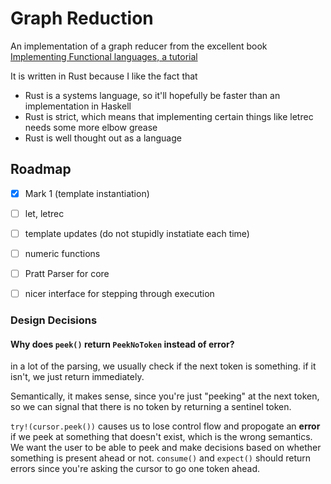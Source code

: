 Graph Reduction
===============

An implementation of a graph reducer from the excellent book
[Implementing Functional languages, a tutorial](http://research.microsoft.com/en-us/um/people/simonpj/Papers/pj-lester-book/)

It is written in Rust because I like the fact that
- Rust is a systems language, so it'll hopefully be faster than an implementation in Haskell
- Rust is strict, which means that implementing certain things like letrec needs some more elbow grease
- Rust is well thought out as a language

## Roadmap
- [x] Mark 1 (template instantiation)
- [ ] let, letrec
- [ ] template updates (do not stupidly instatiate each time)
- [ ] numeric functions
- [ ] Pratt Parser for core
- [ ] nicer interface for stepping through execution


### Design Decisions

#### Why does `peek()` return `PeekNoToken` instead of error?
in a lot of the parsing, we usually check if the next token is something.
if it isn't, we just return immediately.

Semantically, it makes sense, since you're just "peeking" at the next token,
so we can signal that there is no token by returning a sentinel token.


`try!(cursor.peek())` causes us to lose control flow and propogate
an __error__ if we peek at something that doesn't exist, which is the wrong
semantics. We want the user to be able to peek and make decisions based on
whether something is present ahead or not. `consume()` and `expect()` should
return errors since you're asking the cursor to go one token ahead.
